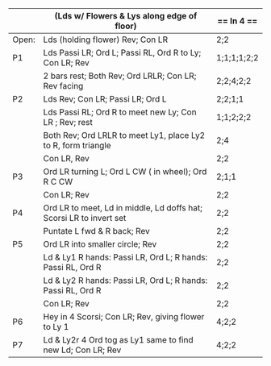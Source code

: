 ||(Lds w/ Flowers & Lys along edge of floor) | == In 4 == |
|-----|----|-----|
|Open:| Lds (holding flower) Rev; Con LR |2;2|
|P1| Lds Passi LR; Ord L; Passi RL, Ord R to Ly; Con LR; Rev |1;1;1;1;2;2|
||2 bars rest; Both Rev; Ord LRLR; Con LR; Rev facing |2;2;4;2;2|
|P2| Lds Rev; Con LR; Passi LR; Ord L |2;2;1;1|
||Lds Passi RL; Ord R to meet new Ly; Con LR ; Rev; rest |1;1;2;2;2|
||Both Rev; Ord LRLR to meet Ly1, place Ly2 to R, form triangle |2;4|
||Con LR, Rev |2;2|
|P3| Ord LR turning L; Ord L CW ( in wheel); Ord R C CW |2;1;1|
||Con LR; Rev |2;2|
|P4| Ord LR to meet, Ld in middle, Ld doffs hat; Scorsi LR to invert set |2;2|
||Puntate L fwd & R back; Rev |2;2|
|P5| Ord LR into smaller circle; Rev |2;2| 
||Ld & Ly1 R hands: Passi LR, Ord L; R hands: Passi RL, Ord R |2;2|
||Ld & Ly2 R hands: Passi LR, Ord L; R hands: Passi RL, Ord R |2;2|
||Con LR; Rev |2;2|
|P6| Hey in 4 Scorsi; Con LR; Rev, giving flower to Ly 1 |4;2;2|
|P7| Ld & Ly2r 4 Ord tog as Ly1 same to find new Ld; Con LR; Rev| 4;2;2|
